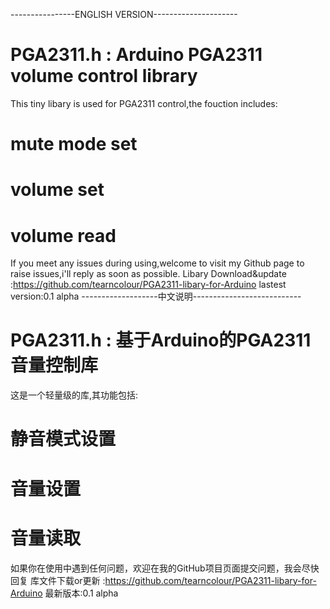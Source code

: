 ----------------ENGLISH VERSION---------------------
# PGA2311.h : Arduino PGA2311 volume control library
This tiny libary is used for PGA2311 control,the fouction includes:
# mute mode set
# volume set
# volume read

If you meet any issues during using,welcome to visit my Github page to raise issues,i'll reply as soon as possible.
Libary Download&update :https://github.com/tearncolour/PGA2311-libary-for-Arduino
lastest version:0.1 alpha
-------------------中文说明---------------------------
# PGA2311.h : 基于Arduino的PGA2311音量控制库
这是一个轻量级的库,其功能包括:
# 静音模式设置
# 音量设置
# 音量读取

如果你在使用中遇到任何问题，欢迎在我的GitHub项目页面提交问题，我会尽快回复
库文件下载or更新 :https://github.com/tearncolour/PGA2311-libary-for-Arduino
最新版本:0.1 alpha